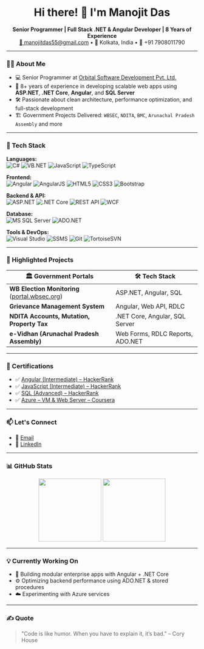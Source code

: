 <h1 align="center">Hi there! 👋 I'm Manojit Das</h1>

<p align="center">
  <b>Senior Programmer | Full Stack .NET & Angular Developer | 8 Years of Experience</b><br/>
  <a href="mailto:manojitdas55@gmail.com">📧 manojitdas55@gmail.com</a> • 📍 Kolkata, India • 📱 +91 7908011790
</p>

---

### 👨‍💻 About Me

- 💻 Senior Programmer at [Orbital Software Development Pvt. Ltd.](https://itorbital.com)
- 🧠 8+ years of experience in developing scalable web apps using **ASP.NET**, **.NET Core**, **Angular**, and **SQL Server**
- 🛠️ Passionate about clean architecture, performance optimization, and full-stack development
- 🏗️ Government Projects Delivered: `WBSEC`, `NDITA`, `BMC`, `Arunachal Pradesh Assembly` and more

---

### 🚀 Tech Stack

**Languages:**  
![C#](https://img.shields.io/badge/C%23-%23239120.svg?style=flat&logo=c-sharp&logoColor=white)
![VB.NET](https://img.shields.io/badge/VB.NET-blueviolet?style=flat)
![JavaScript](https://img.shields.io/badge/JavaScript-F7DF1E?logo=javascript&logoColor=black)
![TypeScript](https://img.shields.io/badge/TypeScript-007ACC?logo=typescript&logoColor=white)

**Frontend:**  
![Angular](https://img.shields.io/badge/Angular-DD0031?logo=angular&logoColor=white)
![AngularJS](https://img.shields.io/badge/AngularJS-E23237?logo=angularjs&logoColor=white)
![HTML5](https://img.shields.io/badge/HTML5-E34F26?logo=html5&logoColor=white)
![CSS3](https://img.shields.io/badge/CSS3-1572B6?logo=css3&logoColor=white)
![Bootstrap](https://img.shields.io/badge/Bootstrap-7952B3?logo=bootstrap&logoColor=white)

**Backend & API:**  
![ASP.NET](https://img.shields.io/badge/ASP.NET-512BD4?logo=.net&logoColor=white)
![.NET Core](https://img.shields.io/badge/.NET_Core-5C2D91?logo=.net&logoColor=white)
![REST API](https://img.shields.io/badge/REST%20API-0052CC?logo=swagger&logoColor=white)
![WCF](https://img.shields.io/badge/WCF-grey)

**Database:**  
![MS SQL Server](https://img.shields.io/badge/SQL_Server-CC2927?logo=microsoft-sql-server&logoColor=white)
![ADO.NET](https://img.shields.io/badge/ADO.NET-0078D7?logo=dotnet&logoColor=white)

**Tools & DevOps:**  
![Visual Studio](https://img.shields.io/badge/Visual%20Studio-5C2D91?logo=visual-studio&logoColor=white)
![SSMS](https://img.shields.io/badge/SSMS-CC2927)
![Git](https://img.shields.io/badge/Git-F05032?logo=git&logoColor=white)
![TortoiseSVN](https://img.shields.io/badge/TortoiseSVN-3498db?logo=github)

---

### 🧩 Highlighted Projects

| 🏛 Government Portals | 🛠️ Tech Stack |
|----------------------|--------------|
| **WB Election Monitoring** ([portal.wbsec.org](https://portal.wbsec.org)) | ASP.NET, Angular, SQL |
| **Grievance Management System** | Angular, Web API, RDLC |
| **NDITA Accounts, Mutation, Property Tax** | .NET Core, Angular, SQL Server |
| **e-Vidhan (Arunachal Pradesh Assembly)** | Web Forms, RDLC Reports, ADO.NET |

---

### 📜 Certifications

- ✅ [Angular (Intermediate) – HackerRank](https://www.hackerrank.com/certificates/a88685dec05e)
- ✅ [JavaScript (Intermediate) – HackerRank](https://www.hackerrank.com/certificates/e1682a0e1f61)
- ✅ [SQL (Advanced) – HackerRank](https://www.hackerrank.com/certificates/6cb44c7ac1a9)
- ✅ [Azure – VM & Web Server – Coursera](https://www.coursera.org/account/accomplishments/certificate/TBCC3KKGBLI4)

---

### 📫 Let's Connect

- 📧 [Email](mailto:manojitdas55@gmail.com)
- 💼 [LinkedIn](https://www.linkedin.com/in/manojitdas55/)

---

### 📊 GitHub Stats

<p align="center">
  <img src="https://github-readme-stats.vercel.app/api?username=Manojit-Das&show_icons=true&theme=default" height="165"/>
  <img src="https://github-readme-stats.vercel.app/api/top-langs/?username=Manojit-Das&layout=compact&theme=default" height="165"/>
</p>

---

### 💡 Currently Working On

- 🔧 Building modular enterprise apps with Angular + .NET Core
- ⚙️ Optimizing backend performance using ADO.NET & stored procedures
- ☁️ Experimenting with Azure services

---

### ✍️ Quote

> "Code is like humor. When you have to explain it, it’s bad." – Cory House
